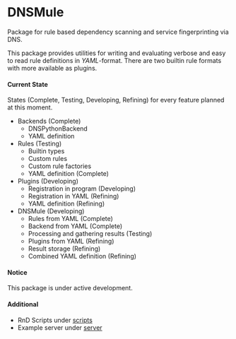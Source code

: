 # DNSMule

Package for rule based dependency scanning and service fingerprinting via DNS.

This package provides utilities for writing and evaluating verbose and easy to read rule definitions in _YAML_-format.
There are two builtin rule formats with more available as plugins.

#### Current State

States (Complete, Testing, Developing, Refining) for every feature planned at this moment.

- Backends (Complete)
    - DNSPythonBackend
    - YAML definition
- Rules (Testing)
    - Builtin types
    - Custom rules
    - Custom rule factories
    - YAML definition (Complete)
- Plugins (Developing)
    - Registration in program (Developing)
    - Registration in YAML (Refining)
    - YAML definition (Refining)
- DNSMule (Developing)
    - Rules from YAML (Complete)
    - Backend from YAML (Complete)
    - Processing and gathering results (Testing)
    - Plugins from YAML (Refining)
    - Result storage (Refining)
    - Combined YAML definition (Refining)

#### Notice

This package is under active development.

#### Additional

- RnD Scripts under [scripts](scripts)
- Example server under [server](server) 